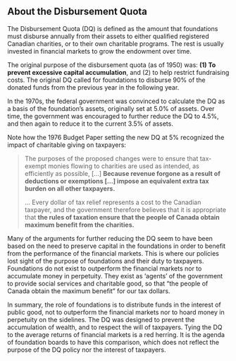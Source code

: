 ## About the Disbursement Quota
 
The Disbursement Quota (DQ) is defined as the amount that foundations must disburse annually from their assets to either qualified registered Canadian charities, or to their own charitable programs. The rest is usually invested in financial markets to grow the endowment over time.

The original purpose of the disbursement quota (as of 1950) was:  **(1) To prevent excessive capital accumulation**, and (2) to help restrict fundraising costs. The original DQ called for foundations to disburse 90% of the donated funds from the previous year in the following year. 

In the 1970s, the federal government was convinced to calculate the DQ as a basis of the foundation’s assets, originally set at 5.0% of assets. Over time, the government was encouraged to further reduce the DQ to 4.5%, and then again to reduce it to the current 3.5% of assets. 

Note how the 1976 Budget Paper setting the new DQ at 5% recognized the impact of charitable giving on taxpayers:

> The purposes of the proposed changes were to ensure that tax-exempt monies flowing to charities are used as intended, as efficiently as possible, [...] **Because revenue forgone as a result of deductions or exemptions […] impose an equivalent extra tax burden on all other taxpayers.**
>
>... Every dollar of tax relief represents a cost to the Canadian taxpayer, and the government therefore believes that it is appropriate that **the rules of taxation ensure that the people of Canada obtain maximum benefit from the charities.** 

Many of the arguments for further reducing the DQ seem to have been based on the need to preserve capital in the foundations in order to benefit from the performance of the financial markets. This is where our policies lost sight of the purpose of foundations and their duty to taxpayers. Foundations do not exist to outperform the financial markets nor to accumulate money in perpetuity. They exist as ‘agents’ of the government to provide social services and charitable good, so that “the people of Canada obtain the maximum benefit” for our tax dollars.

In summary, the role of foundations is to distribute funds in the interest of public good, not to outperform the financial markets nor to hoard money in perpetuity on the sidelines. The DQ was designed to prevent the accumulation of wealth, and to respect the will of taxpayers. Tying the DQ to the average returns of financial markets is a red herring. It is the agenda of foundation boards to have this comparison, which does not reflect the purpose of the DQ policy nor the interest of taxpayers. 